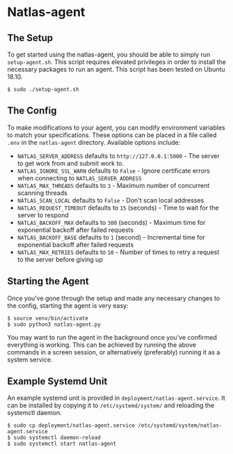 # Natlas-agent

The Setup
------------
To get started using the natlas-agent, you should be able to simply run `setup-agent.sh`. This script requires elevated privileges in order to install the necessary packages to run an agent. This script has been tested on Ubuntu 18.10.

```
$ sudo ./setup-agent.sh
```


The Config
------------
To make modifications to your agent, you can modify environment variables to match your specifications. These options can be placed in a file called `.env` in the `natlas-agent` directory. Available options include:

- `NATLAS_SERVER_ADDRESS` defaults to `http://127.0.0.1:5000` - The server to get work from and submit work to.
- `NATLAS_IGNORE_SSL_WARN` defaults to `False` - Ignore certificate errors when connecting to `NATLAS_SERVER_ADDRESS`
- `NATLAS_MAX_THREADS` defaults to `3` - Maximum number of concurrent scanning threads
- `NATLAS_SCAN_LOCAL` defaults to `False` - Don't scan local addresses
- `NATLAS_REQUEST_TIMEOUT` defaults to `15` (seconds) - Time to wait for the server to respond
- `NATLAS_BACKOFF_MAX` defaults to `300` (seconds) - Maximum time for exponential backoff after failed requests
- `NATLAS_BACKOFF_BASE` defaults to `1` (second) - Incremental time for exponential backoff after failed requests
- `NATLAS_MAX_RETRIES` defaults to `10` - Number of times to retry a request to the server before giving up

Starting the Agent
------------
Once you've gone through the setup and made any necessary changes to the config, starting the agent is very easy:

```
$ source venv/bin/activate
$ sudo python3 natlas-agent.py
```

You may want to run the agent in the background once you've confirmed everything is working. This can be achieved by running the above commands in a screen session, or alternatively (preferably) running it as a system service.

Example Systemd Unit
------------------
An example systemd unit is provided in `deployment/natlas-agent.service`. It can be installed by copying it to `/etc/systemd/system/` and reloading the systemctl daemon.

```
$ sudo cp deployment/natlas-agent.service /etc/systemd/system/natlas-agent.service
$ sudo systemctl daemon-reload
$ sudo systemctl start natlas-agent
```